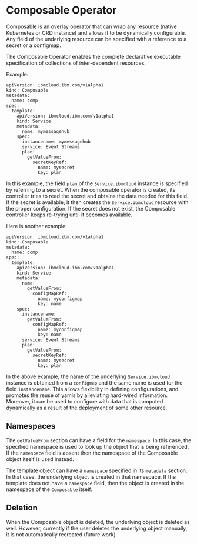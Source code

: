 # Composable Operator

Composable is an overlay operator that can wrap any resource (native Kubernetes or CRD instance) and allows it to be dynamically configurable. Any field of the underlying resource can be specified with a reference to a secret or a configmap.

The Composable Operator enables the complete declarative executable specification of collections of inter-dependent resources.

Example:
```
apiVersion: ibmcloud.ibm.com/v1alpha1
kind: Composable
metadata:
  name: comp
spec:
  template: 
    apiVersion: ibmcloud.ibm.com/v1alpha1
    kind: Service
    metadata:
      name: mymessagehub
    spec:
      instancename: mymessagehub
      service: Event Streams
      plan: 
        getValueFrom:
          secretKeyRef: 
            name: mysecret
            key: plan
```

In this example, the field `plan` of the `Service.ibmcloud` instance is specified by referring to a secret. When the composable operator is created, its controller tries to read the secret and obtains the data needed for this field. If the secret is available, it then creates the `Service.ibmcloud` resource with the proper configuration. If the secret does not exist, the Composable controller keeps re-trying until it becomes available.

Here is another example:
```
apiVersion: ibmcloud.ibm.com/v1alpha1
kind: Composable
metadata:
  name: comp
spec:
  template: 
    apiVersion: ibmcloud.ibm.com/v1alpha1
    kind: Service
    metadata:
      name:
        getValueFrom:
          configMapRef:
            name: myconfigmap
            key: name
    spec:
      instancename: 
        getValueFrom:
          configMapRef:
            name: myconfigmap
            key: name
      service: Event Streams
      plan: 
        getValueFrom:
          secretKeyRef: 
            name: mysecret
            key: plan
 ```
 
 In the above example, the name of the underlying `Service.ibmcloud` instance is obtained from a `configmap` and the same name is used for the field `instancename`. This allows flexibility in defining configurations, and promotes the reuse of yamls by alleviating hard-wired information. Moreover, it can be used to configure with data that is computed dynamically as a result of the deployment of some other resource.
 
 
## Namespaces

The `getValueFrom` section can have a field for the `namespace`. In this case, the specified namespace is used to look up the object that is being referenced. If the `namespace` field is absent then the namespace of the Composable object itself is used instead.

The template object can have a `namespace` specified in its `metadata` section. In that case, the underlying object is created in that namespace. If the template does not have a `namespace` field, then the object is created in the namespace of the `Composable` itself.

## Deletion

When the Composable object is deleted, the underlying object is deleted as well.
However, currently if the user deletes the underlying object manually, it is not automatically recreated (future work).
           

